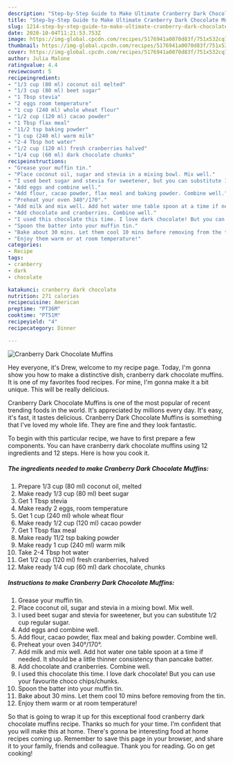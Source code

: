 ```yaml
---
description: "Step-by-Step Guide to Make Ultimate Cranberry Dark Chocolate Muffins"
title: "Step-by-Step Guide to Make Ultimate Cranberry Dark Chocolate Muffins"
slug: 1214-step-by-step-guide-to-make-ultimate-cranberry-dark-chocolate-muffins
date: 2020-10-04T11:21:53.753Z
image: https://img-global.cpcdn.com/recipes/5176941a0070d83f/751x532cq70/cranberry-dark-chocolate-muffins-recipe-main-photo.jpg
thumbnail: https://img-global.cpcdn.com/recipes/5176941a0070d83f/751x532cq70/cranberry-dark-chocolate-muffins-recipe-main-photo.jpg
cover: https://img-global.cpcdn.com/recipes/5176941a0070d83f/751x532cq70/cranberry-dark-chocolate-muffins-recipe-main-photo.jpg
author: Julia Malone
ratingvalue: 4.4
reviewcount: 5
recipeingredient:
- "1/3 cup (80 ml) coconut oil melted"
- "1/3 cup (80 ml) beet sugar"
- "1 Tbsp stevia"
- "2 eggs room temperature"
- "1 cup (240 ml) whole wheat flour"
- "1/2 cup (120 ml) cacao powder"
- "1 Tbsp flax meal"
- "11/2 tsp baking powder"
- "1 cup (240 ml) warm milk"
- "2-4 Tbsp hot water"
- "1/2 cup (120 ml) fresh cranberries halved"
- "1/4 cup (60 ml) dark chocolate chunks"
recipeinstructions:
- "Grease your muffin tin."
- "Place coconut oil, sugar and stevia in a mixing bowl. Mix well."
- "I used beet sugar and stevia for sweetener, but you can substitute 1/2 cup regular sugar."
- "Add eggs and combine well."
- "Add flour, cacao powder, flax meal and baking powder. Combine well."
- "Preheat your oven 340°/170°."
- "Add milk and mix well. Add hot water one table spoon at a time if needed. It should be a little thinner consistency than pancake batter."
- "Add chocolate and cranberries. Combine well."
- "I used this chocolate this time. I love dark chocolate! But you can use your favourite choco chips/chunks."
- "Spoon the batter into your muffin tin."
- "Bake about 30 mins. Let them cool 10 mins before removing from the tin."
- "Enjoy them warm or at room temperature!"
categories:
- Recipe
tags:
- cranberry
- dark
- chocolate

katakunci: cranberry dark chocolate 
nutrition: 271 calories
recipecuisine: American
preptime: "PT36M"
cooktime: "PT51M"
recipeyield: "4"
recipecategory: Dinner

---
```



![Cranberry Dark Chocolate Muffins](https://img-global.cpcdn.com/recipes/5176941a0070d83f/751x532cq70/cranberry-dark-chocolate-muffins-recipe-main-photo.jpg)

Hey everyone, it's Drew, welcome to my recipe page. Today, I'm gonna show you how to make a distinctive dish, cranberry dark chocolate muffins. It is one of my favorites food recipes. For mine, I'm gonna make it a bit unique. This will be really delicious.



Cranberry Dark Chocolate Muffins is one of the most popular of recent trending foods in the world. It's appreciated by millions every day. It's easy, it's fast, it tastes delicious. Cranberry Dark Chocolate Muffins is something that I've loved my whole life. They are fine and they look fantastic.


To begin with this particular recipe, we have to first prepare a few components. You can have cranberry dark chocolate muffins using 12 ingredients and 12 steps. Here is how you cook it.

<!--inarticleads1-->

##### The ingredients needed to make Cranberry Dark Chocolate Muffins:

1. Prepare 1/3 cup (80 ml) coconut oil, melted
1. Make ready 1/3 cup (80 ml) beet sugar
1. Get 1 Tbsp stevia
1. Make ready 2 eggs, room temperature
1. Get 1 cup (240 ml) whole wheat flour
1. Make ready 1/2 cup (120 ml) cacao powder
1. Get 1 Tbsp flax meal
1. Make ready 11/2 tsp baking powder
1. Make ready 1 cup (240 ml) warm milk
1. Take 2-4 Tbsp hot water
1. Get 1/2 cup (120 ml) fresh cranberries, halved
1. Make ready 1/4 cup (60 ml) dark chocolate, chunks




<!--inarticleads2-->

##### Instructions to make Cranberry Dark Chocolate Muffins:

1. Grease your muffin tin.
1. Place coconut oil, sugar and stevia in a mixing bowl. Mix well.
1. I used beet sugar and stevia for sweetener, but you can substitute 1/2 cup regular sugar.
1. Add eggs and combine well.
1. Add flour, cacao powder, flax meal and baking powder. Combine well.
1. Preheat your oven 340°/170°.
1. Add milk and mix well. Add hot water one table spoon at a time if needed. It should be a little thinner consistency than pancake batter.
1. Add chocolate and cranberries. Combine well.
1. I used this chocolate this time. I love dark chocolate! But you can use your favourite choco chips/chunks.
1. Spoon the batter into your muffin tin.
1. Bake about 30 mins. Let them cool 10 mins before removing from the tin.
1. Enjoy them warm or at room temperature!




So that is going to wrap it up for this exceptional food cranberry dark chocolate muffins recipe. Thanks so much for your time. I'm confident that you will make this at home. There's gonna be interesting food at home recipes coming up. Remember to save this page in your browser, and share it to your family, friends and colleague. Thank you for reading. Go on get cooking!
